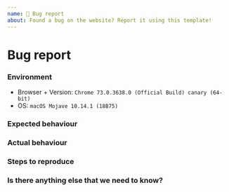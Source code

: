 ```yaml
---
name: 🐞 Bug report
about: Found a bug on the website? Report it using this template!
---
```


<!--
NOTE:
Pleas replace the phrases/words/sentences in backticks (`) with the actual text
-->

# Bug report

### Environment

<!-- This is required -->

- Browser + Version: `Chrome 73.0.3638.0 (Official Build) canary (64-bit)`
- OS: `macOS Mojave 10.14.1 (18B75)`

### Expected behaviour

<!-- This is required -->

### Actual behaviour

<!-- This is required -->

### Steps to reproduce

<!-- This is required -->

### Is there anything else that we need to know?

<!-- This is optional -->
